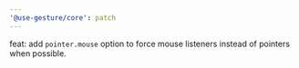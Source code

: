 ```yaml
---
'@use-gesture/core': patch
---
```


feat: add `pointer.mouse` option to force mouse listeners instead of pointers when possible.

